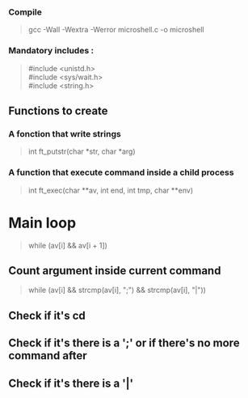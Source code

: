 ### Compile
> gcc -Wall -Wextra -Werror microshell.c -o microshell

### Mandatory includes :
> #include <unistd.h> \
> #include <sys/wait.h> \
> #include <string.h>

## Functions to create
### A fonction that write strings
> int ft_putstr(char *str, char *arg)

### A function that execute command inside a child process
> int ft_exec(char **av, int end, int tmp, char **env)

# Main loop
> while (av[i] && av[i + 1])

## Count argument inside current command
> while (av[i] && strcmp(av[i], ";") && strcmp(av[i], "|"))

## Check if it's cd

## Check if it's there is a ';' or if there's no more command after

## Check if it's there is a '|'
